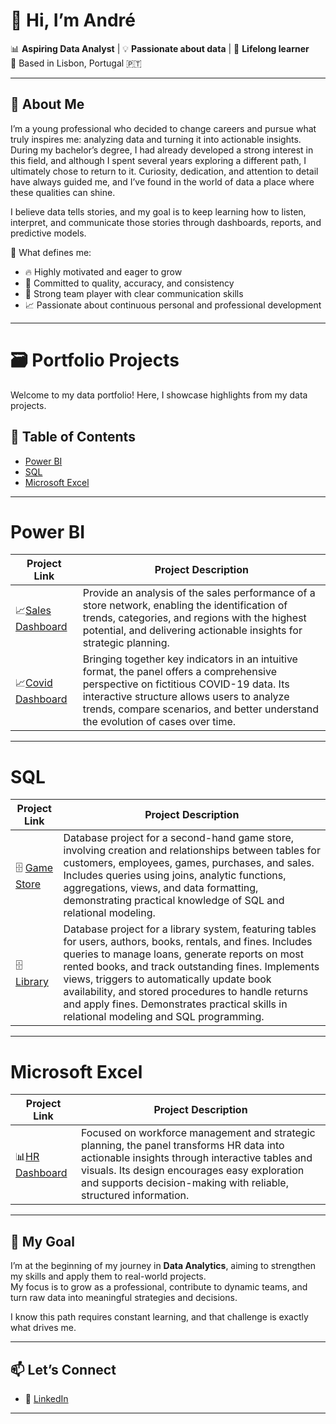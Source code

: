 # 👋 Hi, I’m André

📊 **Aspiring Data Analyst** | 💡 **Passionate about data** | 🚀 **Lifelong learner**  
📍 Based in Lisbon, Portugal 🇵🇹

---

## 🌟 About Me  

I’m a young professional who decided to change careers and pursue what truly inspires me: analyzing data and turning it into actionable insights. During my bachelor’s degree, I had already developed a strong interest in this field, and although I spent several years exploring a different path, I ultimately chose to return to it. Curiosity, dedication, and attention to detail have always guided me, and I’ve found in the world of data a place where these qualities can shine.

I believe data tells stories, and my goal is to keep learning how to listen, interpret, and communicate those stories through dashboards, reports, and predictive models.  

📌 What defines me:  
- 🔥 Highly motivated and eager to grow  
- 🎯 Committed to quality, accuracy, and consistency  
- 🤝 Strong team player with clear communication skills  
- 📈 Passionate about continuous personal and professional development

---




# 🗃️ Portfolio Projects
Welcome to my data portfolio! Here, I showcase highlights from my data projects.
## :file_folder: Table of Contents

- [Power BI](#power-bi)
- [SQL](#sql)
- [Microsoft Excel](#microsoft-excel)

---

# Power BI
| Project Link | Project Description |
|-------------|----------|
|📈[Sales Dashboard](https://github.com/andre-pedro/sales-dashboard)|Provide an analysis of the sales performance of a store network, enabling the identification of trends, categories, and regions with the highest potential, and delivering actionable insights for strategic planning.|
|📈[Covid Dashboard](https://github.com/andre-pedro/covid-dashboard)|Bringing together key indicators in an intuitive format, the panel offers a comprehensive perspective on fictitious COVID-19 data. Its interactive structure allows users to analyze trends, compare scenarios, and better understand the evolution of cases over time.|

---

# SQL
| Project Link | Project Description |
|-------------|----------|
| 🗄️ [Game Store](https://github.com/andre-pedro/game-store) |Database project for a second-hand game store, involving creation and relationships between tables for customers, employees, games, purchases, and sales. Includes queries using joins, analytic functions, aggregations, views, and data formatting, demonstrating practical knowledge of SQL and relational modeling.| 
| 🗄️ [Library](https://github.com/andre-pedro/library) |Database project for a library system, featuring tables for users, authors, books, rentals, and fines. Includes queries to manage loans, generate reports on most rented books, and track outstanding fines. Implements views, triggers to automatically update book availability, and stored procedures to handle returns and apply fines. Demonstrates practical skills in relational modeling and SQL programming.|

---

# Microsoft Excel
| Project Link | Project Description |
|-------------|----------|
|📊[HR Dashboard](https://github.com/andre-pedro/human-resources-dashboard)|Focused on workforce management and strategic planning, the panel transforms HR data into actionable insights through interactive tables and visuals. Its design encourages easy exploration and supports decision-making with reliable, structured information.|

---
## 🎯 My Goal  

I’m at the beginning of my journey in **Data Analytics**, aiming to strengthen my skills and apply them to real-world projects.  
My focus is to grow as a professional, contribute to dynamic teams, and turn raw data into meaningful strategies and decisions.  

I know this path requires constant learning, and that challenge is exactly what drives me.  

---

## 📫 Let’s Connect  

- 💼 [LinkedIn](https://linkedin.com/in/andre-pedro)

---

